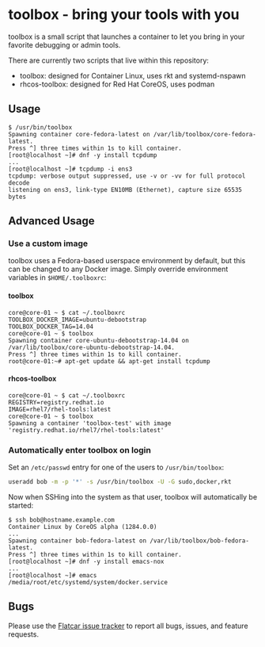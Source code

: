 # toolbox - bring your tools with you

toolbox is a small script that launches a container to let you bring in your favorite debugging or admin tools.

There are currently two scripts that live within this repository:
 - toolbox: designed for Container Linux, uses rkt and systemd-nspawn
 - rhcos-toolbox: designed for Red Hat CoreOS, uses podman

## Usage

```
$ /usr/bin/toolbox
Spawning container core-fedora-latest on /var/lib/toolbox/core-fedora-latest.
Press ^] three times within 1s to kill container.
[root@localhost ~]# dnf -y install tcpdump
...
[root@localhost ~]# tcpdump -i ens3
tcpdump: verbose output suppressed, use -v or -vv for full protocol decode
listening on ens3, link-type EN10MB (Ethernet), capture size 65535 bytes
```

## Advanced Usage

### Use a custom image

toolbox uses a Fedora-based userspace environment by default, but this can be changed to any Docker image. Simply override environment variables in `$HOME/.toolboxrc`:

#### toolbox

```
core@core-01 ~ $ cat ~/.toolboxrc
TOOLBOX_DOCKER_IMAGE=ubuntu-debootstrap
TOOLBOX_DOCKER_TAG=14.04
core@core-01 ~ $ toolbox
Spawning container core-ubuntu-debootstrap-14.04 on /var/lib/toolbox/core-ubuntu-debootstrap-14.04.
Press ^] three times within 1s to kill container.
root@core-01:~# apt-get update && apt-get install tcpdump
```

#### rhcos-toolbox

```
core@core-01 ~ $ cat ~/.toolboxrc
REGISTRY=registry.redhat.io
IMAGE=rhel7/rhel-tools:latest
core@core-01 ~ $ toolbox
Spawning a container 'toolbox-test' with image 'registry.redhat.io/rhel7/rhel-tools:latest'
```

### Automatically enter toolbox on login

Set an `/etc/passwd` entry for one of the users to `/usr/bin/toolbox`:

```sh
useradd bob -m -p '*' -s /usr/bin/toolbox -U -G sudo,docker,rkt
```

Now when SSHing into the system as that user, toolbox will automatically be started:

```
$ ssh bob@hostname.example.com
Container Linux by CoreOS alpha (1284.0.0)
...
Spawning container bob-fedora-latest on /var/lib/toolbox/bob-fedora-latest.
Press ^] three times within 1s to kill container.
[root@localhost ~]# dnf -y install emacs-nox
...
[root@localhost ~]# emacs /media/root/etc/systemd/system/docker.service
```

## Bugs

Please use the [Flatcar issue tracker][bugs] to report all bugs, issues, and feature requests.

[bugs]: https://github.com/flatcar/Flatcar/issues/new
